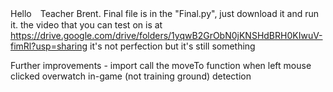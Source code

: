 Hello　Teacher Brent. Final file is in the "Final.py", just download it and run it. the video that you can test on is at 
https://drive.google.com/drive/folders/1yqwB2GrObN0jKNSHdBRH0KIwuV-fimRl?usp=sharing
it's not perfection but it's still something

Further improvements - 
  import call the moveTo function when left mouse clicked
  overwatch in-game (not training ground) detection
